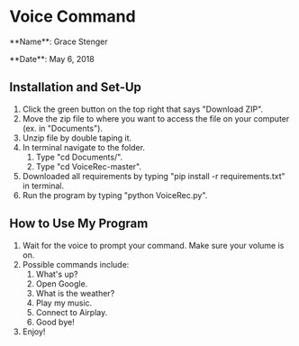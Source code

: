 # Voice Command
<p>**Name**: Grace Stenger</p>
<p>**Date**: May 6, 2018</p>

## Installation and Set-Up
1. Click the green button on the top right that says "Download ZIP".
2. Move the zip file to where you want to access the file on your computer (ex. in "Documents").
3. Unzip file by double taping it.
4. In terminal navigate to the folder.
    1. Type "cd Documents/".
    2. Type "cd VoiceRec-master".
5. Downloaded all requirements by typing "pip install -r requirements.txt" in terminal.
6. Run the program by typing "python VoiceRec.py".

## How to Use My Program
1. Wait for the voice to prompt your command. Make sure your volume is on.
2. Possible commands include:
	1. What's up?
	2. Open Google.
	3. What is the weather?
	4. Play my music.
	5. Connect to Airplay.
	6. Good bye!
2. Enjoy!

